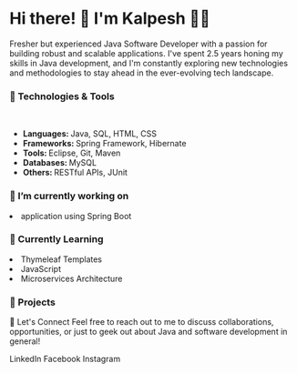 <h1>Hi there! 👋 I'm Kalpesh 👨‍💻</h1>
Fresher but experienced Java Software Developer with a passion for building robust and scalable applications. I've spent 2.5 years honing my skills in Java development, and I'm constantly exploring new technologies and methodologies to stay ahead in the ever-evolving tech landscape.

<h3>🔧 Technologies & Tools</h3>
<br>

<ul>
  <li><b>Languages: </b> Java, SQL, HTML, CSS</li>
   <li><b>Frameworks: </b>Spring Framework, Hibernate</li>
  <li><b>Tools: </b>Eclipse, Git, Maven</li> 
  <li><b>Databases: </b> MySQL</li> 
  <li><b>Others: </b>RESTful APIs, JUnit</li>
</ul>


 
 

<h3>🔭 I’m currently working on</h3>
<li> application using Spring Boot</li>

<h3>🌱 Currently Learning</h3>
<li> Thymeleaf Templates</li>
<li>JavaScript</li>
<li>Microservices Architecture</li>


<h3>🚀 Projects</h3>


💬 Let's Connect
Feel free to reach out to me to discuss collaborations, opportunities, or just to geek out about Java and software development in general!

LinkedIn Facebook Instagram
